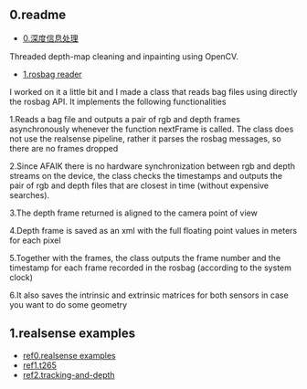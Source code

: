 ##  0.readme



- [0.深度信息处理](https://github.com/juniorxsound/ThreadedDepthCleaner)

Threaded depth-map cleaning and inpainting using OpenCV.

- [1.rosbag reader](https://github.com/IntelRealSense/librealsense/issues/2215)

I worked on it a little bit and I made a class that reads bag files using directly the rosbag API. It implements the following functionalities

1.Reads a bag file and outputs a pair of rgb and depth frames asynchronously whenever the function nextFrame is called. The class does not use the realsense pipeline, rather it parses the rosbag messages, so there are no frames dropped

2.Since AFAIK there is no hardware synchronization between rgb and depth streams on the device, the class checks the timestamps and outputs the pair of rgb and depth files that are closest in time (without expensive searches).

3.The depth frame returned is aligned to the camera point of view

4.Depth frame is saved as an xml with the full floating point values in meters for each pixel

5.Together with the frames, the class outputs the frame number and the timestamp for each frame recorded in the rosbag (according to the system clock)

6.It also saves the intrinsic and extrinsic matrices for both sensors in case you want to do some geometry


##  1.realsense examples

- [ref0.realsense examples](https://github.com/IntelRealSense/librealsense/tree/master/examples)
- [ref1.t265](https://github.com/IntelRealSense/librealsense/blob/master/doc/t265.md)
- [ref2.tracking-and-depth](https://github.com/IntelRealSense/librealsense/tree/master/examples/tracking-and-depth)
